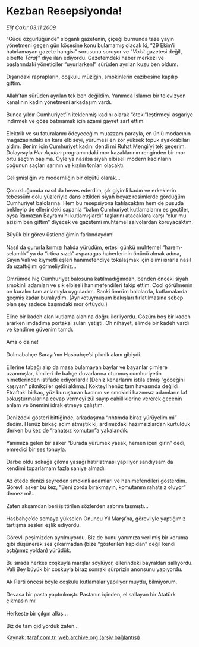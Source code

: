 # Kezban Resepsiyonda!

*Elif Çakır 03.11.2009*

<div class="yazi">“Gücü özgürlüğünde” sloganlı gazetenin, çiçeği burnunda taze yayın yönetmeni geçen gün köşesine konu bulamamış olacak ki, “29 Ekim’i hatırlamayan gazete hangisi” sorusunu soruyor ve “<i>Vakit</i> gazetesi değil, elbette <em>Taraf”</em> diye ilan ediyordu. Gazetemdeki haber merkezi ve başlarındaki yöneticiler “uyurlarken!” sürüden ayrılan kuzu ben oldum. <br/><br/>Dışarıdaki raprapların, coşkulu müziğin, smokinlerin cazibesine kapılıp gittim. <br/><br/>Allah’tan sürüden ayrılan tek ben değildim. Yanımda İslâmcı bir televizyon kanalının kadın yönetmeni arkadaşım vardı. <br/><br/>Bunca yıldır Cumhuriyet’in iteklenmiş kadını olarak “öteki”leştirmeyi asgariye indirmek ve göze batmamak için azami gayret sarf ettim. <br/><br/>Elektrik ve su faturalarını ödeyeceğim muazzam parayla, en ünlü modacının mağazasındaki en kara elbiseyi, yürümesi en zor yüksek topuk ayakkabıları aldım. Benim için Cumhuriyet kadını dendi mi Ruhat Mengi’yi tek geçerim. Dolayısıyla <i>Her Açıdan</i> programındaki mor kazaklarının renginden bir mor örtü seçtim başıma. Öyle ya nasılsa siyah elbiseli modern kadınların çoğunun saçları sarının ve kızılın tonları olacaktı. <br/><br/>Gelişmişliğin ve modernliğin bir ölçütü olarak... <br/><br/>Çocukluğumda nasıl da heves ederdim, şık giyimli kadın ve erkeklerin tebessüm dolu yüzleriyle dans ettikleri siyah beyaz resimlerde gördüğüm Cumhuriyet balolarına. Hem bu resepsiyona katılacaktım hem de pusuda bekleyip de ellerindeki sapanla “bakın Cumhuriyet kutlamalarını es geçtiler, oysa Ramazan Bayramı’nı kutlamışlardı” taşlarını atacaklara karşı “olur mu azizim ben gittim” diyecek ve gazetemi muhtemel salvolardan koruyacaktım. <br/><br/>Büyük bir görev üstlendiğimin farkındaydım! <br/><br/>Nasıl da gururla kırmızı halıda yürüdüm, ertesi günkü muhtemel “harem-selamlık” ya da “irtica sızdı” asparagas haberlerinin önünü almak adına, Sayın Vali ve kıymetli eşleri hanımefendiye tokalaşmak için elimi ısrarla nasıl da uzattığımı görmeliydiniz... <br/><br/>Ömrümde hiç Cumhuriyet balosuna katılmadığımdan, benden önceki siyah smokinli adamları ve şık elbiseli hanımefendileri takip ettim. Cool görülmenin on kuralını tam anlamıyla uyguladım. Sanki ömrüm balolarda, kutlamalarda geçmiş kadar buralıydım. (Ayrıkotuymuşum bakışları fırlatılmasına sebep olan şey sadece başımdaki mor örtüydü.) <br/><br/>Eline bir kadeh alan kutlama alanına doğru ilerliyordu. Gözüm boş bir kadeh ararken imdadıma portakal suları yetişti. Oh nihayet, elimde bir kadeh vardı ve kendime güvenim tamdı. <br/><br/>Ama o da ne! <br/><br/>Dolmabahçe Sarayı’nın Hasbahçe’si piknik alanı gibiydi. <br/><br/>Ellerine tabağı alıp da masa bulamayan baylar ve bayanlar çimlere uzanmışlar, kimileri de bahçe duvarlarına oturmuş cumhuriyetin nimetlerinden istifade ediyorlardı! (Deniz kenarlarını istila etmiş “göbeğini kaşıyan” piknikçiler geldi aklıma.) Kokteyl henüz tam havasında değildi. Etraftaki birkaç, yüz buruşturan kadının ve smokinli hazımsız adamların laf sokuşturmalarına cevap vermeyi zül sayıp cahilliklerine vererek gecenin anlam ve önemini idrak etmeye çalıştım. <br/><br/>Denizdeki gösteri bittiğinde, arkadaşıma “rıhtımda biraz yürüyelim mi” dedim. Henüz birkaç adım atmıştık ki, ardımızdaki hazımsızlardan kurtulduk derken bu kez de “rahatsız komutan”a yakalandık. <br/><br/>Yanımıza gelen bir asker “Burada yürümek yasak, hemen içeri girin” dedi, emredici bir ses tonuyla. <br/><br/>Darbe oldu sokağa çıkma yasağı hatırlatması yapılıyor sandıysam da kendimi toparlamam fazla saniye almadı. <br/><br/>Az ötede denizi seyreden smokinli adamları ve hanımefendileri gösterdim. Görevli asker bu kez, “Beni zorda bırakmayın, komutanım rahatsız oluyor” demez mi!.. <br/><br/>Zaten akşamdan beri işittirilen sözlerden sabrım taşmıştı... <br/><br/>Hasbahçe’de semaya yükselen Onuncu Yıl Marşı’na, görevliyle yaptığımız tartışma sesleri eşlik ediyordu. <br/><br/>Görevli peşimizden ayrılmıyordu. Biz de bunu yanımıza verilmiş bir koruma gibi düşünerek ses çıkarmadan (bize “gösterilen kapıdan” değil kendi açtığımız yoldan) yürüdük. <br/><br/>Bu sırada herkes coşkuyla marşlar söylüyor, ellerindeki bayrakları sallıyordu. Vali Bey büyük bir coşkuyla biraz sonraki sürprizin anonsunu yapıyordu. <br/><br/>Ak Parti öncesi böyle coşkulu kutlamalar yapılıyor muydu, bilmiyorum. <br/><br/>Devasa bir pasta yaptırılmıştı. Pastanın içinden, el sallayan bir Atatürk çıkmasın mı! <br/><br/>Herkeste bir çılgın alkış... <br/><br/>Biz de tam gidiyorduk zaten...
              </div>

Kaynak: [taraf.com.tr](http://taraf.com.tr:80/makale/8283.htm), [web.archive.org (arşiv bağlantısı)](http://web.archive.org/web/20100316092534/http://taraf.com.tr:80/makale/8283.htm)
